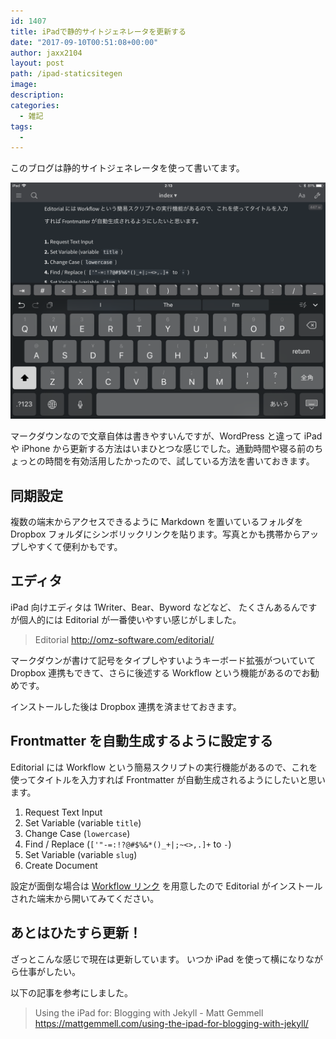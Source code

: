 ```yaml
---
id: 1407
title: iPadで静的サイトジェネレータを更新する
date: "2017-09-10T00:51:08+00:00"
author: jaxx2104
layout: post
path: /ipad-staticsitegen
image:
description:
categories:
  - 雑記
tags:
  -
---
```

このブログは静的サイトジェネレータを使って書いてます。

<img src="./image.png">

マークダウンなので文章自体は書きやすいんですが、WordPress と違って iPad や iPhone から更新する方法はいまひとつな感じでした。通勤時間や寝る前のちょっとの時間を有効活用したかったので、試している方法を書いておきます。

## 同期設定
複数の端末からアクセスできるように Markdown を置いているフォルダを Dropbox フォルダにシンボリックリンクを貼ります。写真とかも携帯からアップしやすくて便利かもです。


## エディタ
iPad 向けエディタは 1Writer、Bear、Byword などなど、
たくさんあるんですが個人的には Editorial が一番使いやすい感じがしました。

> Editorial
> http://omz-software.com/editorial/

マークダウンが書けて記号をタイプしやすいようキーボード拡張がついていて Dropbox 連携もできて、さらに後述する Workflow という機能があるのでお勧めです。

インストールした後は Dropbox 連携を済ませておきます。

## Frontmatter を自動生成するように設定する
Editorial には Workflow という簡易スクリプトの実行機能があるので、これを使ってタイトルを入力すれば Frontmatter が自動生成されるようにしたいと思います。

1. Request Text Input
2. Set Variable (variable `title`)
3. Change Case (`lowercase`)
4. Find / Replace (`['"-=:!?@#$%&*()_+|;~<>,.]+` to `-`)
5. Set Variable (variable `slug`)
6. Create Document

設定が面倒な場合は [Workflow リンク](editorial://add-workflow?workflow-data-b64=eNrVVdtu00AQ_RWzUG6xg52mFJZLgCJUJAoojehDXcFiT5yl9q7ZXTeJgvkH3pD4AT4N_oLxOiFJ04f0JYKsFK3PzJyZMzteTwiPpCCUZFxUO-3V_0yZoVSnXg7CC5q5SIhLWGQ42gg9npCcFRqeQV8q6BZCcHSgfZZqcGvTETcDWZjDgRyi7S1TLAMDSv_1igptZNbjJgXMjuxRyjSayRGm7ady-NRm68LnArTpwci8FHlhSMU_J5sQM2cw6GShcV4hLD5jIoK4iq2s8hREl4kEqrhy5k4IbrMiNfwVF_Amr5IS6peluzmRhwYzvGOKs4_oeF6hwD2G1EJdcsbSAtaVSSa-6wQlutXdm8vukHKjGvcGVU17TK8KjBCcNT7YaFEvuIi7kKcsWq1KTfFLD5RXdbmPzJcPPb4REu8RvdJ5cvXa1vXbN2-9b3x58PXDw8du86Qxo_2HZ1SnRfIfj6gCZuA1DJ_LqMhArF42eDWaCl9b2r2dqbZpZybbwRTYijEXPTiw4M4SuL9vwftLINaLYGsZHOPP-m4vwXFswd0lMMsswazZ9XWyMLWeFwoeUydo-7uhsGbqdEJhg52QdDxcvQ7F1fB96vshCQUrsPWKOp_YaNQK_HYoUjbGs6BOLrUJRc7MAIPvIA_PWAIU-UBHitsZxqcI2ROpOGh8cBzP-f3j26-f37EAlkyhUNja6vFPoR61dQ-gdUG72xc06-65c_JX-7wwmJ5dzSyuQInfSEKNKqAsT9zZq-DU02T7gIQLqu035w_k7Ith) を用意したので Editorial がインストールされた端末から開いてみてください。


## あとはひたすら更新！
ざっとこんな感じで現在は更新しています。
いつか iPad を使って横になりながら仕事がしたい。

以下の記事を参考にしました。

> Using the iPad for: Blogging with Jekyll - Matt Gemmell
> https://mattgemmell.com/using-the-ipad-for-blogging-with-jekyll/

